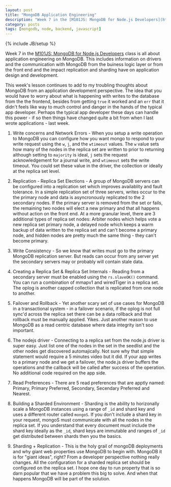 ```yaml
---
layout: post
title: "MongoDB Application Engineering"
description: "Week 7 in the [M101JS: MongoDB for Node.js Developers](https://university.mongodb.com/courses/M101JS/about) class is all about application engineering on MongoDB."
category: posts
tags: [mongodb, node, backend, javascript]
---
```

{% include JB/setup %}

Week 7 in the [M101JS: MongoDB for Node.js Developers](https://university.mongodb.com/courses/M101JS/about) class is all about application engineering on MongoDB. This includes information on drivers and the communication with MongoDB from the buiness logic layer or from the front end and the impact replication and sharding have on application design and development.

This week's lesson continues to add to my troubling thoughts about MongoDB from an application development perspective. The idea that you would have to worry about what is happening with writes to the database from the the frontend, besides from getting `true` it worked and an `err` that it didn't feels like way to much control and danger in the hands of the typical app developer. Perhaps the typical app developer these days can handle this power - if so then things have changed quite a bit from when I last wrote applications - last week.

1. Write concerns and Network Errors - When you setup a write operation to MongoDB you can configure how you want mongo to respond to your write request using the `w`, `j`, and the `wtimeout` values. The `w` value sets how many of the nodes in the replica set are written to prior to returning although setting to `majority` is ideal, `j` sets the request acknowledgement for a journal write, and `wtimeout` sets the write timeout. You could set these value in the driver, the collection or ideally at the replica set level.

2. Replication - Replica Set Elections - A group of MongoDB servers can be configured into a replication set which improves availablity and fault tolerance. In a simple replication set of three servers, writes occur to the the primary node and data is asyncronously replicated to the 2 secondary nodes. If the primary server is removed from the set or fails, the remaining two nodes will elect a new primary and that all happens without action on the front end. At a more granular level, there are 3 additional types of replica set nodes: Arbiter nodes which helps vote a new replica set primary node, a delayed node which keeps a warm backup of data written to the replica set and can't become a primary node, and hidden nodes are pretty much the same thing - they can't become primary.

2. Write Consistency - So we know that writes must go to the primary MongoDB replication server. But reads can occur from any server yet the secondary servers may or probably will contain stale data. 

2. Creating a Replica Set & Replica Set Internals - Reading from a secondary server must be enabled using the `rs.slaveOK()` command. You can run a combination of mmapv1 and wiredTiger in a replica set. The oplog is another capped collection that is replicated from one node to another.

3. Failover and Rollback - Yet another scary set of use cases for MongoDB in a transactional system - in a failover scenario, if the oplog is not full sync'd across the replica set there can be a data rollback and that rollback must be manually applied. Yikes. Just another reason to use MongoDB as a read centric database where data integrity isn't soo important. 

3.  The nodejs driver - Connecting to a replica set from the node.js driver is super easy. Just list one of the nodes in the set in the seedlist and the other nodes get discovered automajically. Not sure why that simple statement would require a 5 minutes video but it did. If your app writes to a primary node and we get a failover, the node.js driver buffers the operations and the callback will be called after success of the operation. No additional code required on the app side.

4. Read Preferences - There are 5 read preferences that are apptly named: Primary, Primary Preferred, Secondary, Secendary Preferred and Nearest.

2. Building a Sharded Environment - Sharding is the ability to horizonally scale a MongoDB instances using a range of `_id` and shard key and uses a different router called `mongoS`. If you don't include a shard key in your request, mongoS must communicate with all the nodes in the replica set. If you understand that every document must include the shard key ideally as the `_id`, shard keys are immutable and ranges of `_id` get distributed between shards then you the basics.

5. Sharding + Replication - This is the holy grail of mongoDB deployments and why giant web properties use MongoDB to begin with. MongoDB it is for "giant ideas", right? From a developer perspective nothing really changes. All the configuration for a sharded replica set should be configured on the replica set. I hope one day to run property that is so darn popular that we have a problem this big to solve. And when that happens MongoDB will be part of the solution. 



